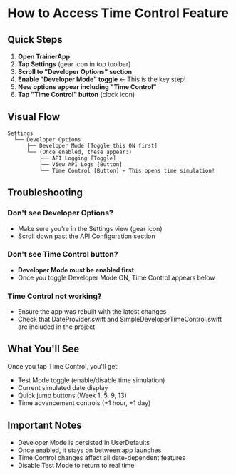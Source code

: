 # How to Access Time Control Feature

## Quick Steps

1. **Open TrainerApp**
2. **Tap Settings** (gear icon in top toolbar)
3. **Scroll to "Developer Options" section**
4. **Enable "Developer Mode" toggle** ← This is the key step!
5. **New options appear including "Time Control"**
6. **Tap "Time Control" button** (clock icon)

## Visual Flow

```
Settings
  └── Developer Options
      ├── Developer Mode [Toggle this ON first]
      └── (Once enabled, these appear:)
          ├── API Logging [Toggle]
          ├── View API Logs [Button]
          └── Time Control [Button] ← This opens time simulation!
```

## Troubleshooting

### Don't see Developer Options?
- Make sure you're in the Settings view (gear icon)
- Scroll down past the API Configuration section

### Don't see Time Control button?
- **Developer Mode must be enabled first**
- Once you toggle Developer Mode ON, Time Control appears below

### Time Control not working?
- Ensure the app was rebuilt with the latest changes
- Check that DateProvider.swift and SimpleDeveloperTimeControl.swift are included in the project

## What You'll See

Once you tap Time Control, you'll get:
- Test Mode toggle (enable/disable time simulation)
- Current simulated date display
- Quick jump buttons (Week 1, 5, 9, 13)
- Time advancement controls (+1 hour, +1 day)

## Important Notes

- Developer Mode is persisted in UserDefaults
- Once enabled, it stays on between app launches
- Time Control changes affect all date-dependent features
- Disable Test Mode to return to real time